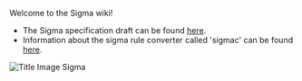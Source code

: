 Welcome to the Sigma wiki!

* The Sigma specification draft can be found [here](Specification).
* Information about the sigma rule converter called 'sigmac' can be found [here](Converter-Tool-Sigmac).

![Title Image Sigma](https://github.com/Neo23x0/sigma/blob/master/images/Sigma_0.3_inverted_title_wiki.png)
